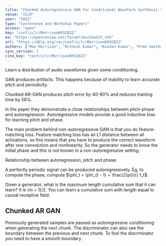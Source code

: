 ```yaml
---
title: "Chunked Autoregressive GAN for Conditional Waveform Synthesis."
venue: "ICLR"
year: "2022"
type: "Conference and Workshop Papers"
access: "open"
key: "conf/iclr/MorrisonKKSCB22"
ee: "https://openreview.net/forum?id=v3aeIsY_vVX"
url: "https://dblp.org/rec/conf/iclr/MorrisonKKSCB22"
authors: ["Max Morrison", "Rithesh Kumar", "Kundan Kumar", "Prem Seetharaman", "Aaron C. Courville", "Yoshua Bengio"]
sync_version: 3
cite_key: "conf/iclr/MorrisonKKSCB22"
---
```


Learn a distribution of audio waveforms given some conditioning.

GAN produces artifacts. This happens because of inability to learn accurate pitch and periodicity.

Chunked AR-GAN produces pitch error by 40-60% and reduces training time by 58%.

In the paper they demonstrate a close relationships between pitch-phase and autoregression. Autoregressive models provide a good inductive bias for learning pitch and phase.

The main problem behind non-autoregressive GAN is that you do feature-matching loss. Feature matching loss has an L1 distance between all activations, so this means that you have to produce the correct waveform after one convolution and nonlinearity. So the generator needs to know the initial phase and this is not known in a non-autoregressive setting.

Relationship between autoregression, pitch and phase:

A perfectly periodic signal can be produced autoregressively. Eg, to compute the phase, compute $\phi_t = \phi_{t - 1} + \frac{2\pi}{r} f_t$.

Given a generator, what is the maximum length cumulative sum that it can learn? It is (m + 1)/2. You can learn a cumulative sum with length equal to causal receptive field.

## Chunked AR GAN

Previously generated samples are passed as autoregressive conditioning when generating the next chunk. The discriminator can also see the boundary between the previous and next chunk. To fool the discrminator you need to have a smooth boundary.
